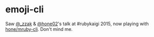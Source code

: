# emoji-cli

Saw [@_zzak](https://twitter.com/_zzak) & [@hone02](https://twitter.com/hone02)'s talk at #rubykaigi 2015, now playing with [hone/mruby-cli](/hone/mruby-cli). Don't mind me.
